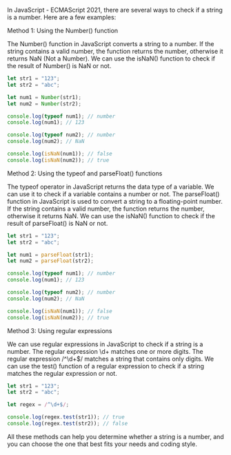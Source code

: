 In JavaScript - ECMAScript 2021, there are several ways to check if a string is a number. Here are a few examples:

Method 1: Using the Number() function

The Number() function in JavaScript converts a string to a number. If the string contains a valid number, the function returns the number, otherwise it returns NaN (Not a Number). We can use the isNaN() function to check if the result of Number() is NaN or not.

```javascript
let str1 = "123";
let str2 = "abc";

let num1 = Number(str1);
let num2 = Number(str2);

console.log(typeof num1); // number
console.log(num1); // 123

console.log(typeof num2); // number
console.log(num2); // NaN

console.log(isNaN(num1)); // false
console.log(isNaN(num2)); // true
```

Method 2: Using the typeof and parseFloat() functions

The typeof operator in JavaScript returns the data type of a variable. We can use it to check if a variable contains a number or not. The parseFloat() function in JavaScript is used to convert a string to a floating-point number. If the string contains a valid number, the function returns the number, otherwise it returns NaN. We can use the isNaN() function to check if the result of parseFloat() is NaN or not.

```javascript
let str1 = "123";
let str2 = "abc";

let num1 = parseFloat(str1);
let num2 = parseFloat(str2);

console.log(typeof num1); // number
console.log(num1); // 123

console.log(typeof num2); // number
console.log(num2); // NaN

console.log(isNaN(num1)); // false
console.log(isNaN(num2)); // true
```

Method 3: Using regular expressions

We can use regular expressions in JavaScript to check if a string is a number. The regular expression \d+ matches one or more digits. The regular expression /^\d+$/ matches a string that contains only digits. We can use the test() function of a regular expression to check if a string matches the regular expression or not.

```javascript
let str1 = "123";
let str2 = "abc";

let regex = /^\d+$/;

console.log(regex.test(str1)); // true
console.log(regex.test(str2)); // false
```

All these methods can help you determine whether a string is a number, and you can choose the one that best fits your needs and coding style.